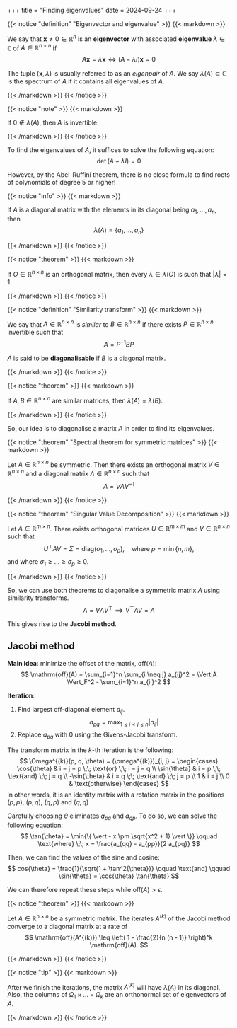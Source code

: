 +++
title = "Finding eigenvalues"
date = 2024-09-24
+++

{{< notice "definition" "Eigenvector and eigenvalue" >}}
{{< markdown >}}

We say that $\mathbf{x} \neq 0 \in \mathbb{R}^n$ is an **eigenvector** with associated **eigenvalue** $\lambda \in \mathbb{C}$ of $A \in \mathbb{R}^{n \times n}$ if
$$
A \mathbf{x} = \lambda \mathbf{x} \iff (A - \lambda I) \mathbf{x} = 0
$$

The tuple $(\mathbf{x}, \lambda)$ is usually referred to as an _eigenpair_ of $A$.
We say $\lambda(A) \subset \mathbb{C}$ is the spectrum of $A$ if it contains all eigenvalues of $A$.

{{< /markdown >}}
{{< /notice >}}

{{< notice "note" >}}
{{< markdown >}}

If $0 \not\in \lambda(A)$, then $A$ is invertible.

{{< /markdown >}}
{{< /notice >}}

To find the eigenvalues of $A$, it suffices to solve the following equation:
$$
\det{(A - \lambda I)} = 0
$$

However, by the Abel-Ruffini theorem, there is no close formula to find roots of polynomials of degree 5 or higher!

{{< notice "info" >}}
{{< markdown >}}

If $A$ is a diagonal matrix with the elements in its diagonal being $a_1, \dots, a_n$, then
$$
\lambda(A) = \{ a_1, \dots, a_n \}
$$

{{< /markdown >}}
{{< /notice >}}

{{< notice "theorem" >}}
{{< markdown >}}

If $O \in \mathbb{R}^{n \times n}$ is an orthogonal matrix, then every $\lambda \in \lambda(O)$ is such that $\vert \lambda \vert = 1$.

{{< /markdown >}}
{{< /notice >}}

{{< notice "definition" "Similarity transform" >}}
{{< markdown >}}

We say that $A \in \mathbb{R}^{n \times n}$ is _similar_ to $B \in \mathbb{R}^{n \times n}$ if there exists $P \in \mathbb{R}^{n \times n}$ invertible such that
$$
A = P^{-1} B P
$$

$A$ is said to be **diagonalisable** if $B$ is a diagonal matrix.

{{< /markdown >}}
{{< /notice >}}

{{< notice "theorem" >}}
{{< markdown >}}

If $A, B \in \mathbb{R}^{n \times n}$ are similar matrices, then $\lambda(A) = \lambda(B)$.

{{< /markdown >}}
{{< /notice >}}

So, our idea is to diagonalise a matrix $A$ in order to find its eigenvalues.

{{< notice "theorem" "Spectral theorem for symmetric matrices" >}}
{{< markdown >}}

Let $A \in \mathbb{R}^{n \times n}$ be symmetric. Then there exists an orthogonal matrix $V \in \mathbb{R}^{n \times n}$ and a diagonal matrix $\Lambda \in \mathbb{R}^{n \times n}$ such that
$$
A = V \Lambda V^{-1}
$$

{{< /markdown >}}
{{< /notice >}}

{{< notice "theorem" "Singular Value Decomposition" >}}
{{< markdown >}}

Let $A \in \mathbb{R}^{m \times n}$. There exists orthogonal matrices $U \in \mathbb{R}^{m \times m}$ and $V \in \mathbb{R}^{n \times n}$ such that
$$
U^\top A V = \Sigma = \mathrm{diag}(\sigma_1, \dots, \sigma_p), \quad \text{where} \; p = \min{\{n, m\}},
$$
and where $\sigma_1 \geq \dots \geq \sigma_p \geq 0$.

{{< /markdown >}}
{{< /notice >}}

So, we can use both theorems to diagonalise a symmetric matrix $A$ using similarity transforms.
$$
A = V \Lambda V^\top \implies V^\top A V = \Lambda
$$

This gives rise to the **Jacobi method**.

## Jacobi method

**Main idea**: minimize the offset of the matrix, $\mathrm{off}(A)$:
$$
\mathrm{off}(A) = \sum_{i=1}^n \sum_{i \neq j} a_{ij}^2 = \Vert A \Vert_F^2 - \sum_{i=1}^n a_{ii}^2
$$

**Iteration**:
1. Find largest off-diagonal element $a_{ij}$.
$$
a_{pq} = \max_{1 \leq i < j \leq n} \vert a_{ij} \vert
$$
2. Replace $a_{pq}$ with $0$ using the Givens-Jacobi transform.

The transform matrix in the $k$-th iteration is the following:
$$
\Omega^{(k)}(p, q, \theta) = (\omega^{(k)})_{i, j} = \begin{cases}
\cos{\theta} & i = j = p \;\; \text{or} \;\; i = j = q \\
\sin{\theta} & i = p \;\; \text{and} \;\; j = q \\
-\sin{\theta} & i = q \;\; \text{and} \;\; j = p \\
1 & i = j \\
0 & \text{otherwise}
\end{cases}
$$
in other words, it is an identity matrix with a rotation matrix in the positions $(p, p)$, $(p, q)$, $(q, p)$ and $(q, q)$

Carefully choosing $\theta$ eliminates $a_{pq}$ and $a_{qp}$.
To do so, we can solve the following equation:
$$
\tan{\theta} = \min{\{ \vert - x \pm \sqrt{x^2 + 1} \vert \}} \qquad \text{where} \;\; x = \frac{a_{qq} - a_{pp}}{2 a_{pq}}
$$

Then, we can find the values of the sine and cosine:
$$
cos{\theta} = \frac{1}{\sqrt{1 + \tan^2{\theta}}} \qquad \text{and} \qquad \sin{\theta} = \cos{\theta} \tan{\theta}
$$

We can therefore repeat these steps while $\mathrm{off}(A) > \epsilon$.

{{< notice "theorem" >}}
{{< markdown >}}

Let $A \in \mathbb{R}^{n \times n}$ be a symmetric matrix. The iterates $A^{(k)}$ of the Jacobi method converge to a diagonal matrix at a rate of
$$
\mathrm{off}(A^{(k)}) \leq \left( 1 - \frac{2}{n (n - 1)} \right)^k \mathrm{off}(A).
$$

{{< /markdown >}}
{{< /notice >}}

{{< notice "tip" >}}
{{< markdown >}}

After we finish the iterations, the matrix $A^{(k)}$ will have $\lambda(A)$ in its diagonal.
Also, the columns of $\Omega_1 \times \dots \times \Omega_k$ are an orthonormal set of eigenvectors of $A$.

{{< /markdown >}}
{{< /notice >}}
